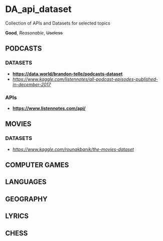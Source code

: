 # DA_api_dataset
Collection of APIs and Datasets for selected topics

**Good**, _Reasonable_, ~~Useless~~ 


## PODCASTS

### DATASETS


* **https://data.world/brandon-telle/podcasts-dataset**
* _https://www.kaggle.com/listennotes/all-podcast-episodes-published-in-december-2017_

### APIs

* **https://www.listennotes.com/api/**

## MOVIES

### DATASETS

* _https://www.kaggle.com/rounakbanik/the-movies-dataset_

### 

## COMPUTER GAMES

## LANGUAGES

## GEOGRAPHY

## LYRICS

## CHESS
